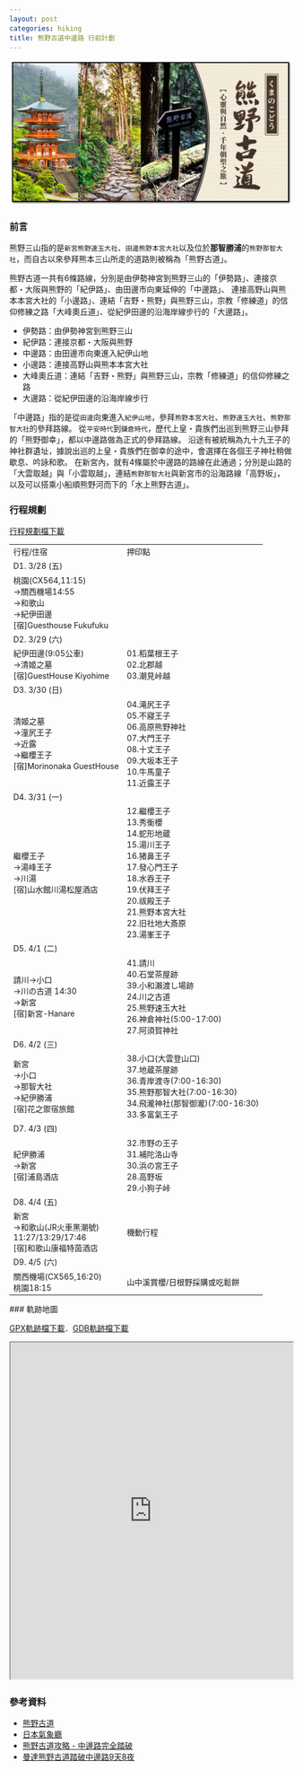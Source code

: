 ```yaml
---
layout: post
categories: hiking
title: 熊野古道中邊路 行前計劃
---
```


![Kumanokodo](/assets/images/Kumano-Kodo.png)

### 前言

熊野三山指的是`新宮熊野速玉大社`、`田邊熊野本宮大社`以及位於**那智勝浦**的`熊野那智大社`，而自古以來參拜熊本三山所走的道路則被稱為「熊野古道」。

熊野古道一共有6條路線，分別是由伊勢神宮到熊野三山的「伊勢路」、連接京都・大阪與熊野的「紀伊路」、由田邊市向東延伸的「中邊路」、
連接高野山與熊本本宮大社的「小邊路」、連結「吉野・熊野」與熊野三山，宗教「修練道」的信仰修練之路「大峰奧丘道」、從紀伊田邊的沿海岸線步行的「大邊路」。

- 伊勢路：由伊勢神宮到熊野三山
- 紀伊路：連接京都・大阪與熊野
- 中邊路：由田邊市向東進入紀伊山地
- 小邊路：連接高野山與熊本本宮大社
- 大峰奧丘道：連結「吉野・熊野」與熊野三山，宗教「修練道」的信仰修練之路
- 大邊路：從紀伊田邊的沿海岸線步行

「中邊路」指的是從`田邊`向東進入`紀伊山地`，參拜`熊野本宮大社`、`熊野速玉大社`、`熊野那智大社`的參拜路線。
從`平安時代`到`鎌倉時代`，歷代上皇・貴族們出巡到熊野三山參拜的「熊野御幸」，都以中邊路做為正式的參拜路線。
沿途有被統稱為九十九王子的神社群遺址，據說出巡的上皇・貴族們在御幸的途中，會選擇在各個王子神社稍做歇息、吟詠和歌。
在新宮內，就有4條屬於中邊路的路線在此通過；分別是山路的「大雲取越」與「小雲取越」，連結`熊野那智大社`與新宮市的沿海路線「高野坂」，以及可以搭乘小船順熊野河而下的「水上熊野古道」。

### 行程規劃

[行程規劃檔下載](/assets/data/熊野古道.xlsx)

<table>
<tr class='text-bold'><td>行程/住宿</td><td>押印點</td></tr>
<tr class='text-bold'><td colspan='2'>D1. 3/28 (五)</td></tr>
<tr class='text-grey-dk'>
  <td>桃園(CX564,11:15)<br/>→關西機場14:55<br/>→和歌山<br/>→紀伊田邊<br/><span class='text-orange-dk'>[宿]Guesthouse Fukufuku</span></td>
  <td></td>
</tr>
<tr class='text-bold'><td colspan='2'>D2. 3/29 (六)</td></tr>
<tr class='text-grey-dk'>
  <td>紀伊田邊(9:05公車)<br/>→清姬之墓<br/><span class='text-orange-dk'>[宿]GuestHouse Kiyohime</span></td>  
  <td>01.稻葉根王子<br/>02.北郡越<br/>03.潮見峠越</td>
</tr>
<tr class='text-bold'><td colspan='2'>D3. 3/30 (日)</td></tr>
<tr class='text-grey-dk'>
  <td>清姬之墓<br/>→潼尻王子<br/>→近露<br/>→繼櫻王子<br/><span class='text-orange-dk'>[宿]Morinonaka GuestHouse</span></td>
  <td>04.滝尻王子<br/>05.不寢王子<br/>06.高原熊野神社<br/>07.大門王子<br/>08.十丈王子<br/>09.大坂本王子<br/>10.牛馬童子<br/>11.近露王子</td>
</tr>
<tr class='text-bold'><td colspan='2'>D4. 3/31 (一)</td></tr>
<tr>
  <td>繼櫻王子<br/>→湯峰王子<br/>→川湯<br/><span class='text-orange-dk'>[宿]山水館川湯松屋酒店</span></td>
  <td>12.繼櫻王子<br/>13.秀衡櫻<br/>14.蛇形地蔵<br/>15.湯川王子<br/>16.猪鼻王子<br/>17.發心門王子<br/>18.水吞王子<br/>19.伏拜王子<br/>20.祓殿王子<br/>21.熊野本宮大社<br/>22.旧社地大斎原<br/>23.湯峯王子</td>
</tr>
<tr class='text-bold'><td colspan='2'>D5. 4/1 (二)</td></tr>
<tr>
  <td>請川→小口<br/>→川の古道 14:30<br/>→新宮<br/><span class='text-orange-dk'>[宿]新宮-Hanare</span></td>
  <td>41.請川<br/>40.石堂茶屋跡<br/>39.小和瀨渡し場跡<br/>24.川之古道<br/>25.熊野速玉大社<br/>26.神倉神社(5:00-17:00)<br/>27.阿須賀神社</td>
</tr>
<tr class='text-bold'><td colspan='2'>D6. 4/2 (三)</td></tr>
<tr>
  <td>新宮<br/>→小口<br/>→那智大社<br/>→紀伊勝浦<br/><span class='text-orange-dk'>[宿]花之禦宿旅館</span></td>
  <td>38.小口(大雲登山口)<br/>37.地蔵茶屋跡<br/>36.青岸渡寺(7:00-16:30)<br/>35.熊野那智大社(7:00-16:30)<br/>34.飛瀧神社(那智御瀧)(7:00-16:30)<br/>33.多富氣王子</td>
</tr>
<tr class='text-bold'><td colspan='2'>D7. 4/3 (四)</td></tr>
<tr>
  <td>紀伊勝浦<br/>→新宮<br/><span class='text-orange-dk'>[宿]浦島酒店</span></td>
  <td>32.市野の王子<br/>31.補陀洛山寺<br/>30.浜の宮王子<br/>28.高野坂<br/>29.小狗子峠</td>
</tr>
<tr class='text-bold'><td colspan='2'>D8. 4/4 (五)</td></tr>
<tr>
  <td>新宮<br/>→和歌山(JR火車黑潮號)<br/>11:27/13:29/17:46<br/><span class='text-orange-dk'>[宿]和歌山康福特茵酒店</span></td>
  <td>機動行程</td>
</tr>
<tr class='text-bold'><td colspan='2'>D9. 4/5 (六)</td></tr>
<tr>
  <td>關西機場(CX565,16:20)<br/>桃園18:15</td>
  <td>山中溪賞櫻/日根野採購或吃鬆餅</td>
</tr>
</table>
### 軌跡地圖

[GPX軌跡檔下載](/assets/gpx/0328-0405熊野古道.gpx)．[GDB軌跡檔下載](/assets/gpx/0328-0405熊野古道.gdb)
<iframe src="https://www.google.com/maps/d/embed?mid=114ipxH5ZUzye1KSAz3IEDN9ynySK0D8&ehbc=2E312F" width="100%" height="600"></iframe>


### 參考資料

- <a target="_blank" href="https://www.tb-kumano.jp/en/kumano-kodo/">熊野古道</a>
- <a target="_blank" href="https://www.data.jma.go.jp/multi/yoho/yoho_detail.html?code=300020&lang=cn_zt">日本氣象廳</a>
- <a target="_blank" href="https://smallove.pixnet.net/blog/post/47755380">熊野古道攻略 - 中邊路完全踏破</a>
- <a target="_blank" href="https://docs.google.com/spreadsheets/d/1cYWkN_VGSJ8lkYqYSWB6xRqG2dRygB_0/edit?fbclid=IwY2xjawJO0R1leHRuA2FlbQIxMAABHXdhNWOmCFbzrXue0DRWKBjVuVQ1BOpZLVmXwZNtfwhZ0Pa5eLfbW2eS8A_aem_CIWx3tjIrOGZhMGrhXWd-Q&gid=1825328556#gid=1825328556">曼達熊野古道踏破中邊路9天8夜</a>
